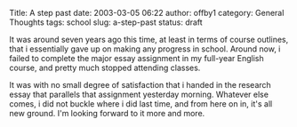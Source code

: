 Title: A step past
date: 2003-03-05 06:22
author: offby1
category: General Thoughts
tags: school
slug: a-step-past
status: draft

It was around seven years ago this time, at least in terms of course outlines, that i essentially gave up on making any progress in school. Around now, i failed to complete the major essay assignment in my full-year English course, and pretty much stopped attending classes.

It was with no small degree of satisfaction that i handed in the research essay that parallels that assignment yesterday morning. Whatever else comes, i did not buckle where i did last time, and from here on in, it\'s all new ground. I\'m looking forward to it more and more.
